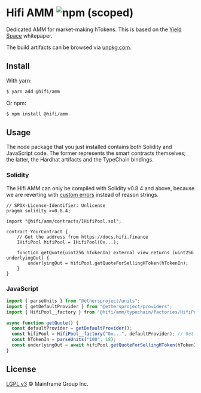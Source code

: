 # Hifi AMM ![npm (scoped)](https://img.shields.io/npm/v/@hifi/amm)

Dedicated AMM for market-making hTokens. This is based on the [Yield Space](https://yield.is/YieldSpace.pdf) whitepaper.

The build artifacts can be browsed via [unpkg.com](https://unpkg.com/browse/@hifi/amm@latest/).

## Install

With yarn:

```bash
$ yarn add @hifi/amm
```

Or npm:

```bash
$ npm install @hifi/amm
```

## Usage

The node package that you just installed contains both Solidity and JavaScript code. The former represents the smart contracts
themselves; the latter, the Hardhat artifacts and the TypeChain bindings.

### Solidity

The Hifi AMM can only be compiled with Solidity v0.8.4 and above, because we are reverting with [custom
errors](https://blog.soliditylang.org/2021/04/21/custom-errors/) instead of reason strings.

```solidity
// SPDX-License-Identifier: Unlicense
pragma solidity >=0.8.4;

import "@hifi/amm/contracts/IHifiPool.sol";

contract YourContract {
    // Get the address from https://docs.hifi.finance
    IHifiPool hifiPool = IHifiPool(0x...);

    function getQuote(uint256 hTokenIn) external view returns (uint256 underlyingOut) {
        underlyingOut = hifiPool.getQuoteForSellingHToken(hTokenIn);
    }
}
```

### JavaScript

```js
import { parseUnits } from "@ethersproject/units";
import { getDefaultProvider } from "@ethersproject/providers";
import { HifiPool__factory } from "@hifi/amm/typechain/factories/HifiPool__factory";

async function getQuote() {
  const defaultProvider = getDefaultProvider();
  const hifiPool = HifiPool__factory("0x...", defaultProvider); // Get the address from https://docs.hifi.finance
  const hTokenIn = parseUnits("100", 18);
  const underlyingOut = await hifiPool.getQuoteForSellingHToken(hTokenIn);
}
```

## License

[LGPL v3](./LICENSE.md) © Mainframe Group Inc.
